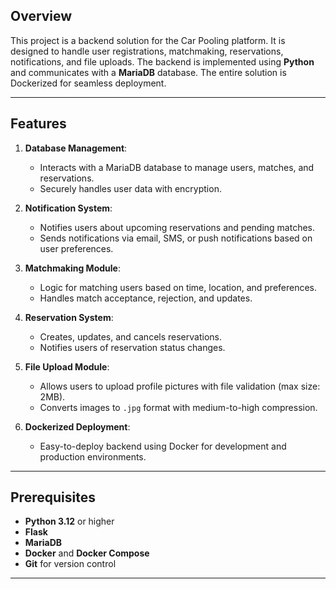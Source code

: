 ## Overview
This project is a backend solution for the Car Pooling platform. It is designed to handle user registrations, matchmaking, reservations, notifications, and file uploads. The backend is implemented using **Python** and communicates with a **MariaDB** database. The entire solution is Dockerized for seamless deployment.

---

## Features
1. **Database Management**:
   - Interacts with a MariaDB database to manage users, matches, and reservations.
   - Securely handles user data with encryption.

2. **Notification System**:
   - Notifies users about upcoming reservations and pending matches.
   - Sends notifications via email, SMS, or push notifications based on user preferences.

3. **Matchmaking Module**:
   - Logic for matching users based on time, location, and preferences.
   - Handles match acceptance, rejection, and updates.

4. **Reservation System**:
   - Creates, updates, and cancels reservations.
   - Notifies users of reservation status changes.

5. **File Upload Module**:
   - Allows users to upload profile pictures with file validation (max size: 2MB).
   - Converts images to `.jpg` format with medium-to-high compression.

6. **Dockerized Deployment**:
   - Easy-to-deploy backend using Docker for development and production environments.

---

## Prerequisites
- **Python 3.12** or higher
- **Flask**
- **MariaDB**
- **Docker** and **Docker Compose**
- **Git** for version control

---

